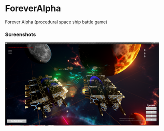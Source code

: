 # ForeverAlpha
Forever Alpha (procedural space ship battle game)

### Screenshots

![Alt text](/Screenshots/1.PNG?raw=true "SS 01")
